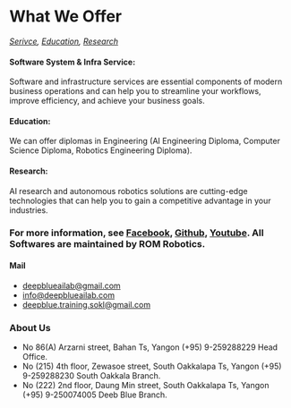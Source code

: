 # What We Offer
*[Serivce](https://romrobots.com),     [Education](https://www.facebook.com/profile.php?id=100089316612691&mibextid=ZbWKwL
),     [Research](https://www.facebook.com/profile.php?id=100089316612691&mibextid=ZbWKwL
)*

#### Software System & Infra Service:
Software and infrastructure services are essential components of modern business operations and can help you to streamline your workflows, improve efficiency, and achieve your business goals.

#### Education:
We can offer diplomas in Engineering (AI Engineering Diploma, Computer Science Diploma, Robotics Engineering Diploma). 
    
#### Research:
AI research and autonomous robotics solutions are cutting-edge technologies that can help you to gain a competitive advantage in your industries.

### For more information, see [Facebook](https://www.facebook.com/profile.php?id=100089316612691&mibextid=ZbWKwL), [Github](https://github.com/ROM-robotics), [Youtube](https://www.youtube.com/@ROMROBOTICS). All Softwares are maintained by ROM Robotics.

#### Mail 
*   deepblueailab@gmail.com
*   info@deepblueailab.com
*   deepblue.training.sokl@gmail.com

### About Us
*   No 86(A) Arzarni street, Bahan Ts, Yangon (+95) 9-259288229 Head Office.
*   No (215) 4th floor, Zewasoe street, South Oakkalapa Ts, Yangon (+95) 9-259288230 South Oakkala Branch.
*   No (222) 2nd floor, Daung Min street, South Oakkalapa Ts, Yangon (+95) 9-250074005 Deeb Blue Branch.


